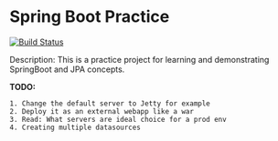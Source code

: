 # Spring Boot Practice
[![Build Status](https://travis-ci.org/srinath4ever/SpringBootTest.svg?branch=master)](https://travis-ci.org/srinath4ever/SpringBootTest)

Description:
This is a practice project for learning and demonstrating SpringBoot and JPA concepts.

**TODO:**
```
1. Change the default server to Jetty for example
2. Deploy it as an external webapp like a war
3. Read: What servers are ideal choice for a prod env
4. Creating multiple datasources

```

